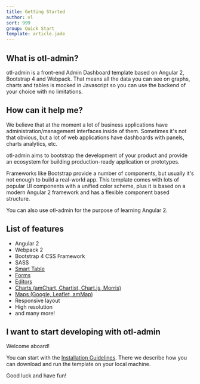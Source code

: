 ```yaml
---
title: Getting Started
author: vl
sort: 999
group: Quick Start
template: article.jade
---
```


## What is otl-admin?

otl-admin is a front-end Admin Dashboard template based on Angular 2, Bootstrap 4 and Webpack. That means all the 
data you can see on graphs, charts and tables is mocked in Javascript so you can use the 
backend of your choice with no limitations.

## How can it help me?

We believe that at the moment a lot of business applications have administration/management interfaces inside of them. Sometimes it's not that obvious, but a lot of web applications have dashboards with panels, charts analytics, etc.

otl-admin aims to bootstrap the development of your product and provide an 
ecosystem for building production-ready application or prototypes.

Frameworks like Bootstrap provide a number of components, but usually it's not enough to 
build a real-world app. This template comes with lots of popular UI components with a unified color scheme, 
plus it is based on a modern Angular 2 framework and has a flexible component based structure.

You can also use otl-admin for the purpose of learning Angular 2.

## List of features

* Angular 2
* Webpack 2
* Bootstrap 4 CSS Framework
* SASS
* [Smart Table](http://akveo.com/otl-admin/#/pages/tables/smarttables)
* [Forms](http://akveo.com/otl-admin/#/pages/forms/inputs)
* [Editors](http://akveo.com/otl-admin/#/pages/editors/ckeditor)
* [Charts (amChart, Chartist, Chart.js, Morris)](http://akveo.com/otl-admin/#/pages/charts/chartist-js)
* [Maps (Google, Leaflet, amMap)](http://akveo.com/otl-admin/#/pages/maps/googlemaps)
* Responsive layout
* High resolution
* and many more!

## I want to start developing with otl-admin

Welcome aboard!

You can start with the [Installation Guidelines](/otl-admin/articles/002-installation-guidelines/). 
There we describe how you can download and run the template on your local machine.

Good luck and have fun!